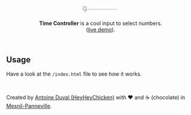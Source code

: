 <div align="center">
    <a href="https://github.com/heyheychicken/Watch">
        <img alt="logo" src="https://raw.githubusercontent.com/HeyHeyChicken/Time-Controller/main/resources/github-logo.gif" width="100">
    </a>
<br/>

**Time Controller** is a cool input to select numbers.<br/>
([live demo](//codepen.io/antoinecuffel/pen/ZdaGNE)).<br/>
</div>
<br/>

## Usage

Have a look at the <code>/index.html</code> file to see how it works.

<br>

Created by [Antoine Duval (HeyHeyChicken)](//antoine.cuffel.fr) with ❤ and ☕ (chocolate) in [Mesnil-Panneville](//en.wikipedia.org/wiki/Mesnil-Panneville).